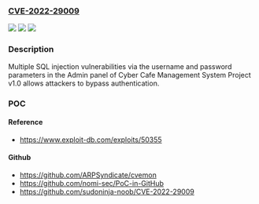 ### [CVE-2022-29009](https://cve.mitre.org/cgi-bin/cvename.cgi?name=CVE-2022-29009)
![](https://img.shields.io/static/v1?label=Product&message=n%2Fa&color=blue)
![](https://img.shields.io/static/v1?label=Version&message=n%2Fa&color=blue)
![](https://img.shields.io/static/v1?label=Vulnerability&message=n%2Fa&color=brighgreen)

### Description

Multiple SQL injection vulnerabilities via the username and password parameters in the Admin panel of Cyber Cafe Management System Project v1.0 allows attackers to bypass authentication.

### POC

#### Reference
- https://www.exploit-db.com/exploits/50355

#### Github
- https://github.com/ARPSyndicate/cvemon
- https://github.com/nomi-sec/PoC-in-GitHub
- https://github.com/sudoninja-noob/CVE-2022-29009

